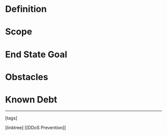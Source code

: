 # Definition

# Scope

# End State Goal

# Obstacles

# Known Debt












___
[tags] 


[linktree]
[[DDoS Prevention]]

